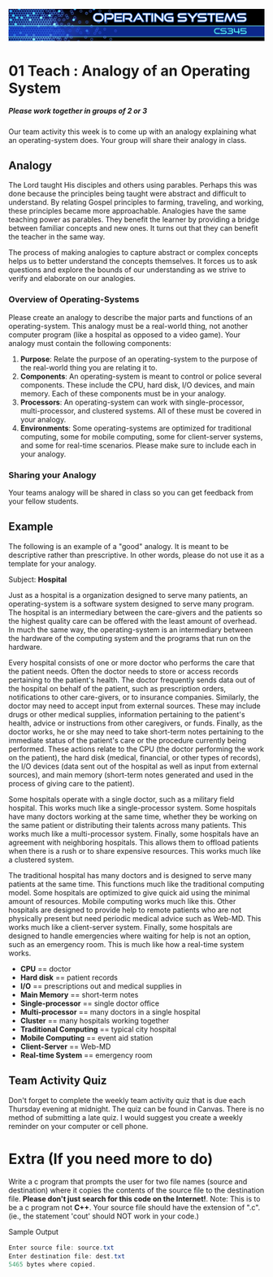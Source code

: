 ![](../images/banner.jpg)

# 01 Teach : Analogy of an Operating System

##### Please work together in groups of 2 or 3

Our team activity this week is to come up with an analogy explaining what an operating-system does. Your group will share their analogy in class.

## Analogy

The Lord taught His disciples and others using parables. Perhaps this was done because the principles being taught were abstract and difficult to understand. By relating Gospel principles to farming, traveling, and working, these principles became more approachable. Analogies have the same teaching power as parables. They benefit the learner by providing a bridge between familiar concepts and new ones. It turns out that they can benefit the teacher in the same way.

The process of making analogies to capture abstract or complex concepts helps us to better understand the concepts themselves. It forces us to ask questions and explore the bounds of our understanding as we strive to verify and elaborate on our analogies.

### Overview of Operating-Systems

Please create an analogy to describe the major parts and functions of an operating-system. This analogy must be a real-world thing, not another computer program (like a hospital as opposed to a video game). Your analogy must contain the following components:

1.  **Purpose**: Relate the purpose of an operating-system to the purpose of the real-world thing you are relating it to.
2.  **Components**: An operating-system is meant to control or police several components. These include the CPU, hard disk, I/O devices, and main memory. Each of these components must be in your analogy.
3.  **Processors**: An operating-system can work with single-processor, multi-processor, and clustered systems. All of these must be covered in your analogy.
4.  **Environments**: Some operating-systems are optimized for traditional computing, some for mobile computing, some for client-server systems, and some for real-time scenarios. Please make sure to include each in your analogy.

### Sharing your Analogy

Your teams analogy will be shared in class so you can get feedback from your fellow students.

## Example

The following is an example of a "good" analogy. It is meant to be descriptive rather than prescriptive. In other words, please do not use it as a template for your analogy.

Subject: **Hospital**

Just as a hospital is a organization designed to serve many patients, an operating-system is a software system designed to serve many program. The hospital is an intermediary between the care-givers and the patients so the highest quality care can be offered with the least amount of overhead. In much the same way, the operating-system is an intermediary between the hardware of the computing system and the programs that run on the hardware.

Every hospital consists of one or more doctor who performs the care that the patient needs. Often the doctor needs to store or access records pertaining to the patient's health. The doctor frequently sends data out of the hospital on behalf of the patient, such as prescription orders, notifications to other care-givers, or to insurance companies. Similarly, the doctor may need to accept input from external sources. These may include drugs or other medical supplies, information pertaining to the patient's health, advice or instructions from other caregivers, or funds. Finally, as the doctor works, he or she may need to take short-term notes pertaining to the immediate status of the patient's care or the procedure currently being performed. These actions relate to the CPU (the doctor performing the work on the patient), the hard disk (medical, financial, or other types of records), the I/O devices (data sent out of the hospital as well as input from external sources), and main memory (short-term notes generated and used in the process of giving care to the patient).

Some hospitals operate with a single doctor, such as a military field hospital. This works much like a single-processor system. Some hospitals have many doctors working at the same time, whether they be working on the same patient or distributing their talents across many patients. This works much like a multi-processor system. Finally, some hospitals have an agreement with neighboring hospitals. This allows them to offload patients when there is a rush or to share expensive resources. This works much like a clustered system.

The traditional hospital has many doctors and is designed to serve many patients at the same time. This functions much like the traditional computing model. Some hospitals are optimized to give quick aid using the minimal amount of resources. Mobile computing works much like this. Other hospitals are designed to provide help to remote patients who are not physically present but need periodic medical advice such as Web-MD. This works much like a client-server system. Finally, some hospitals are designed to handle emergencies where waiting for help is not an option, such as an emergency room. This is much like how a real-time system works.

* **CPU** == doctor
* **Hard disk** == patient records
* **I/O** == prescriptions out and medical supplies in
* **Main Memory** == short-term notes
* **Single-processor** == single doctor office
* **Multi-processor** == many doctors in a single hospital
* **Cluster** == many hospitals working together
* **Traditional Computing** == typical city hospital
* **Mobile Computing** == event aid station
* **Client-Server** == Web-MD
* **Real-time System** == emergency room

## Team Activity Quiz

Don't forget to complete the weekly team activity quiz that is due each Thursday evening at midnight.  The quiz can be found in Canvas.  There is no method of submitting a late quiz.  I would suggest you create a weekly reminder on your computer or cell phone.

# Extra (If you need more to do)

Write a c program that prompts the user for two file names (source and destination) where it copies the contents of the source file to the destination file. **Please don't just search for this code on the Internet!**. Note: This is to be a c program not **C++**.  Your source file should have the extension of ".c". (ie., the statement 'cout' should NOT work in your code.)

Sample Output

```as
Enter source file: source.txt
Enter destination file: dest.txt
5465 bytes where copied.
```
